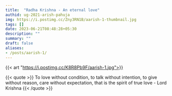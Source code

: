 ```yaml
---
title:  "Radha Krishna - An eternal love"
authid: ug-2021-arish-pahuja
img: https://i.postimg.cc/Zny3RN1B/aarish-1-thumbnail.jpg
tags: []
date: 2023-06-21T08:48:28+05:30
description: ""
summary: ""
draft: false
aliases:
- /posts/aarish-1/
---
```


{{< art "https://i.postimg.cc/K8R8Pb9F/aarish-1.jpg">}}

{{< quote >}}
To love without condition, to talk without intention, to give without reason, care without expectation, that is the spirit of true love - Lord Krishna
{{< /quote >}}